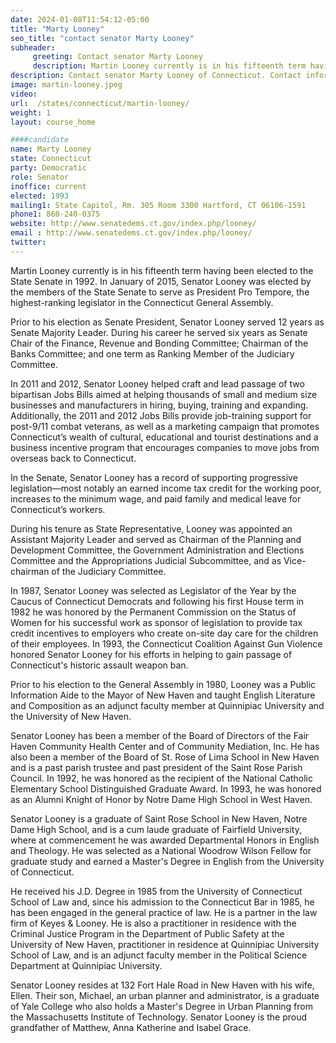 ```yaml
---
date: 2024-01-08T11:54:12-05:00
title: "Marty Looney"
seo_title: "contact senator Marty Looney"
subheader:
     greeting: Contact senator Marty Looney
     description: Martin Looney currently is in his fifteenth term having been elected to the State Senate in 1992. In January of 2015, Senator Looney was elected by the members of the State Senate to serve as President Pro Tempore, the highest-ranking legislator in the Connecticut General Assembly.
description: Contact senator Marty Looney of Connecticut. Contact information for Marty Looney includes email address, phone number, and mailing address.
image: martin-looney.jpeg
video:
url:  /states/connecticut/martin-looney/
weight: 1
layout: course_home

####candidate
name: Marty Looney
state: Connecticut
party: Democratic
role: Senator
inoffice: current
elected: 1993
mailing1: State Capitol, Rm. 305 Room 3300 Hartford, CT 06106-1591
phone1: 860-240-0375
website: http://www.senatedems.ct.gov/index.php/looney/
email : http://www.senatedems.ct.gov/index.php/looney/
twitter:
---
```


Martin Looney currently is in his fifteenth term having been elected to the State Senate in 1992. In January of 2015, Senator Looney was elected by the members of the State Senate to serve as President Pro Tempore, the highest-ranking legislator in the Connecticut General Assembly.

Prior to his election as Senate President, Senator Looney served 12 years as Senate Majority Leader. During his career he served six years as Senate Chair of the Finance, Revenue and Bonding Committee; Chairman of the Banks Committee; and one term as Ranking Member of the Judiciary Committee.

In 2011 and 2012, Senator Looney helped craft and lead passage of two bipartisan Jobs Bills aimed at helping thousands of small and medium size businesses and manufacturers in hiring, buying, training and expanding. Additionally, the 2011 and 2012 Jobs Bills provide job-training support for post-9/11 combat veterans, as well as a marketing campaign that promotes Connecticut’s wealth of cultural, educational and tourist destinations and a business incentive program that encourages companies to move jobs from overseas back to Connecticut.

In the Senate, Senator Looney has a record of supporting progressive legislation—most notably an earned income tax credit for the working poor, increases to the minimum wage, and paid family and medical leave for Connecticut’s workers.

During his tenure as State Representative, Looney was appointed an Assistant Majority Leader and served as Chairman of the Planning and Development Committee, the Government Administration and Elections Committee and the Appropriations Judicial Subcommittee, and as Vice-chairman of the Judiciary Committee.

In 1987, Senator Looney was selected as Legislator of the Year by the Caucus of Connecticut Democrats and following his first House term in 1982 he was honored by the Permanent Commission on the Status of Women for his successful work as sponsor of legislation to provide tax credit incentives to employers who create on-site day care for the children of their employees. In 1993, the Connecticut Coalition Against Gun Violence honored Senator Looney for his efforts in helping to gain passage of Connecticut's historic assault weapon ban.

Prior to his election to the General Assembly in 1980, Looney was a Public Information Aide to the Mayor of New Haven and taught English Literature and Composition as an adjunct faculty member at Quinnipiac University and the University of New Haven.

Senator Looney has been a member of the Board of Directors of the Fair Haven Community Health Center and of Community Mediation, Inc. He has also been a member of the Board of St. Rose of Lima School in New Haven and is a past parish trustee and past president of the Saint Rose Parish Council. In 1992, he was honored as the recipient of the National Catholic Elementary School Distinguished Graduate Award. In 1993, he was honored as an Alumni Knight of Honor by Notre Dame High School in West Haven.

Senator Looney is a graduate of Saint Rose School in New Haven, Notre Dame High School, and is a cum laude graduate of Fairfield University, where at commencement he was awarded Departmental Honors in English and Theology. He was selected as a National Woodrow Wilson Fellow for graduate study and earned a Master's Degree in English from the University of Connecticut.

He received his J.D. Degree in 1985 from the University of Connecticut School of Law and, since his admission to the Connecticut Bar in 1985, he has been engaged in the general practice of law. He is a partner in the law firm of Keyes & Looney. He is also a practitioner in residence with the Criminal Justice Program in the Department of Public Safety at the University of New Haven, practitioner in residence at Quinnipiac University School of Law, and is an adjunct faculty member in the Political Science Department at Quinnipiac University.

Senator Looney resides at 132 Fort Hale Road in New Haven with his wife, Ellen. Their son, Michael, an urban planner and administrator, is a graduate of Yale College who also holds a Master's Degree in Urban Planning from the Massachusetts Institute of Technology. Senator Looney is the proud grandfather of Matthew, Anna Katherine and Isabel Grace.
